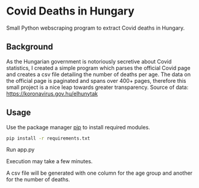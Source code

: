 # Covid Deaths in Hungary
Small Python webscraping program to extract Covid deaths in Hungary.

## Background
As the Hungarian government is notoriously secretive about Covid statistics, I created a simple program which parses the official Covid page and creates a csv file detailing the number of deaths per age.
The data on the official page is paginated and spans over 400+ pages, therefore this small project is a nice leap towards greater transparency.
Source of data: https://koronavirus.gov.hu/elhunytak

## Usage
Use the package manager [pip](https://pip.pypa.io/en/stable/) to install required modules.

```bash
pip install -r requirements.txt 
```

Run app.py

Execution may take a few minutes.

A csv file will be generated with one column for the age group and another for the number of deaths.
